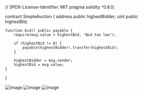 // SPDX-License-Identifier: MIT
pragma solidity ^0.8.0;

contract SimpleAuction {
    address public highestBidder;
    uint public highestBid;

    function bid() public payable {
        require(msg.value > highestBid, "Bid too low");

        if (highestBid != 0) {
            payable(highestBidder).transfer(highestBid);
        }

        highestBidder = msg.sender;
        highestBid = msg.value;
    }
}

![image](https://github.com/user-attachments/assets/0a11e2a3-ecf3-483a-9067-e64fd4a84cf1)
![image](https://github.com/user-attachments/assets/80407269-cd55-4076-beb2-9e2ead72bad3)
![image](https://github.com/user-attachments/assets/748f6a85-cd62-4848-a84c-a345900a086d)
